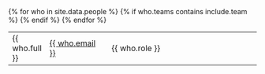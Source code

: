 <table width="80%">
  {% for who in site.data.people %}
  {% if who.teams contains include.team %}
  <tr>
    <td width="15%">{{ who.full }}</td>
    <td width="25%"><a href="mailto:{{ who.email }}">{{ who.email }}</a></td>
    <td width="60%">{{ who.role }}</td>
  </tr>
  {% endif %}
  {% endfor %}
</table>
